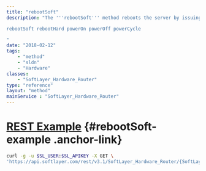 ```yaml
---
title: "rebootSoft"
description: "The '''rebootSoft''' method reboots the server by issuing a reset command to the server's remote management card via soft reboot. When executing a soft reboot, servers allow all processes to shut down completely before rebooting. Remote management commands are unable to be issued within 20 minutes of issuing a successful soft reboot in order to avoid server failure. Remote management commands include: 

rebootSoft rebootHard powerOn powerOff powerCycle 

"
date: "2018-02-12"
tags:
    - "method"
    - "sldn"
    - "Hardware"
classes:
    - "SoftLayer_Hardware_Router"
type: "reference"
layout: "method"
mainService : "SoftLayer_Hardware_Router"
---
```


# [REST Example](#rebootSoft-example) <a href="/article/rest/"><i class="fas fa-question"></i></a> {#rebootSoft-example .anchor-link} 
```bash
curl -g -u $SL_USER:$SL_APIKEY -X GET \
'https://api.softlayer.com/rest/v3.1/SoftLayer_Hardware_Router/{SoftLayer_Hardware_RouterID}/rebootSoft'
```
